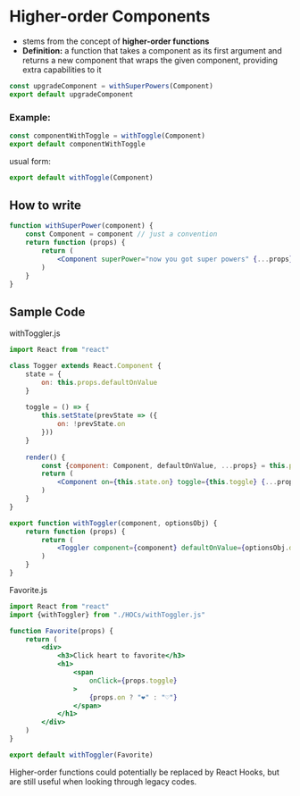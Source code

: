 # Higher-order Components

- stems from the concept of **higher-order functions**
- **Definition:** a function that takes a component as its first argument and returns a new component that wraps the given component, providing extra capabilities to it

```jsx
const upgradeComponent = withSuperPowers(Component)
export default upgradeComponent
```

### Example:

```jsx
const componentWithToggle = withToggle(Component)
export default componentWithToggle
```

usual form:

```jsx
export default withToggle(Component)
```

## How to write

```jsx
function withSuperPower(component) {
    const Component = component // just a convention
    return function (props) {
        return (
            <Component superPower="now you got super powers" {...props} />
        )
    }
}
```

## Sample Code

withToggler.js

```jsx
import React from "react"

class Togger extends React.Component {
    state = {
        on: this.props.defaultOnValue
    }
    
    toggle = () => {
        this.setState(prevState => ({
            on: !prevState.on
        }))
    }
    
    render() {
        const {component: Component, defaultOnValue, ...props} = this.props
        return (
            <Component on={this.state.on} toggle={this.toggle} {...props} />
        )
    }
}

export function withToggler(component, optionsObj) {
    return function (props) {
        return (
            <Toggler component={component} defaultOnValue={optionsObj.defaultOnValue} {...props} />
        )
    }
}
```

Favorite.js

```jsx
import React from "react"
import {withToggler} from "./HOCs/withToggler.js"

function Favorite(props) {
    return (
        <div>
            <h3>Click heart to favorite</h3>
            <h1>
                <span 
                    onClick={props.toggle}
                >
                    {props.on ? "❤️" : "♡"}
                </span>
            </h1>
        </div>
    )
}

export default withToggler(Favorite)
```

Higher-order functions could potentially be replaced by React Hooks, but are still useful when looking through legacy codes.

